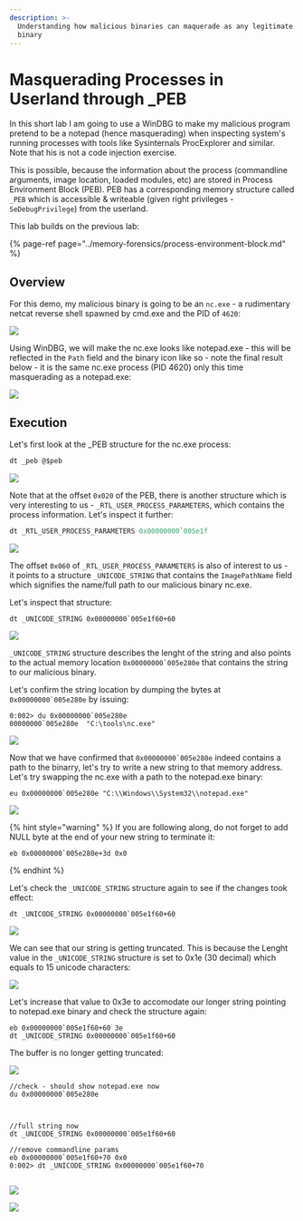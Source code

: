 ```yaml
---
description: >-
  Understanding how malicious binaries can maquerade as any legitimate Windows
  binary
---
```


# Masquerading Processes in Userland through \_PEB

In this short lab I am going to use a WinDBG to make my malicious program pretend to be a notepad \(hence masquerading\) when inspecting system's running processes with tools like Sysinternals ProcExplorer and similar. Note that his is not a code injection exercise. 

This is possible, because the information about the process \(commandline arguments, image location, loaded modules, etc\) are stored in Process Environment Block \(PEB\). PEB has a corresponding memory structure called `_PEB` which is accessible & writeable \(given right privileges - `SeDebugPrivilege`\) from the userland.

This lab builds on the previous lab:

{% page-ref page="../memory-forensics/process-environment-block.md" %}

## Overview

For this demo, my malicious binary is going to be an `nc.exe` -  a rudimentary netcat reverse shell spawned by cmd.exe and the PID of `4620`:

![](../.gitbook/assets/malicious-process.PNG)

Using WinDBG, we will make the nc.exe looks like notepad.exe - this will be reflected in the `Path` field and the binary icon like so - note the final result below - it is the same nc.exe process \(PID 4620\) only this time masquerading as a notepad.exe:

![](../.gitbook/assets/masquerade-5.png)

## Execution

Let's first look at the \_PEB structure for the nc.exe process:

```csharp
dt _peb @$peb
```

![](../.gitbook/assets/masquerade-13.png)

Note that at the offset `0x020` of the PEB, there is another structure which is very interesting to us -  `_RTL_USER_PROCESS_PARAMETERS`, which contains the process information. Let's inspect it further:

```csharp
dt _RTL_USER_PROCESS_PARAMETERS 0x00000000`005e1f
```

![](../.gitbook/assets/masquerade-12.png)

The offset `0x060` of `_RTL_USER_PROCESS_PARAMETERS` is also of interest to us - it points to a structure `_UNICODE_STRING` that contains the `ImagePathName` field which signifies the name/full path to our malicious binary nc.exe.

Let's inspect that structure:

```text
dt _UNICODE_STRING 0x00000000`005e1f60+60
```

![](../.gitbook/assets/masquerade-10.png)

`_UNICODE_STRING` structure describes the lenght of the string and also points to the actual memory location ``0x00000000`005e280e`` that contains the string to our malicious binary.

Let's confirm the string location by dumping the bytes at ``0x00000000`005e280e`` by issuing:

```text
0:002> du 0x00000000`005e280e
00000000`005e280e  "C:\tools\nc.exe"
```

![](../.gitbook/assets/masquerade-9.png)

Now that we have confirmed that ``0x00000000`005e280e`` indeed contains a path to the binarry, let's try to write a new string to that memory address. Let's try swapping the nc.exe with a path to the notepad.exe binary:

```text
eu 0x00000000`005e280e "C:\\Windows\\System32\\notepad.exe"
```

![](../.gitbook/assets/masquerade-1.png)

{% hint style="warning" %}
If you are following along, do not forget to add NULL byte at the end of your new string to terminate it:

```text
eb 0x00000000`005e280e+3d 0x0
```
{% endhint %}

Let's check the `_UNICODE_STRING` structure again to see if the changes took effect:

```text
dt _UNICODE_STRING 0x00000000`005e1f60+60
```

![](../.gitbook/assets/masquerade-4.png)

We can see that our string is getting truncated. This is because the Lenght value in the `_UNICODE_STRING` structure is set to 0x1e \(30 decimal\) which equals to 15 unicode characters:

![](../.gitbook/assets/masquerade-3.png)

Let's increase that value to 0x3e to accomodate our longer string pointing to notepad.exe binary and check the structure again:

```text
eb 0x00000000`005e1f60+60 3e
dt _UNICODE_STRING 0x00000000`005e1f60+60
```

The buffer is no longer getting truncated:

![](../.gitbook/assets/masquerade-2.png)



```text
//check - should show notepad.exe now
du 0x00000000`005e280e



//full string now
dt _UNICODE_STRING 0x00000000`005e1f60+60

//remove commandline params
eb 0x00000000`005e1f60+70 0x0
0:002> dt _UNICODE_STRING 0x00000000`005e1f60+70


```

![](../.gitbook/assets/masquerade-6.png)

![](../.gitbook/assets/masquerade-14.png)





